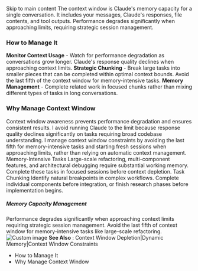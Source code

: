 Skip to main content
The context window is Claude's memory capacity for a single conversation. It includes your messages, Claude's responses, file contents, and tool outputs. Performance degrades significantly when approaching limits, requiring strategic session management.
### How to Manage It​
**Monitor Context Usage** - Watch for performance degradation as conversations grow longer. Claude's response quality declines when approaching context limits.
**Strategic Chunking** - Break large tasks into smaller pieces that can be completed within optimal context bounds. Avoid the last fifth of the context window for memory-intensive tasks.
**Memory Management** - Complete related work in focused chunks rather than mixing different types of tasks in long conversations.
### Why Manage Context Window​
Context window awareness prevents performance degradation and ensures consistent results. I avoid running Claude to the limit because response quality declines significantly on tasks requiring broad codebase understanding.
I manage context window constraints by avoiding the last fifth for memory-intensive tasks and starting fresh sessions when approaching limits, rather than relying on automatic context management.
Memory-Intensive Tasks
Large-scale refactoring, multi-component features, and architectural debugging require substantial working memory. Complete these tasks in focused sessions before context depletion.
Task Chunking
Identify natural breakpoints in complex workflows. Complete individual components before integration, or finish research phases before implementation begins.
##### Memory Capacity Management
Performance degrades significantly when approaching context limits requiring strategic session management. Avoid the last fifth of context window for memory-intensive tasks like large-scale refactoring.
![Custom image](https://www.claudelog.com/img/discovery/004.png)
**See Also** : Context Window Depletion|Dynamic Memory|Context Window Constraints
  * How to Manage It
  * Why Manage Context Window


